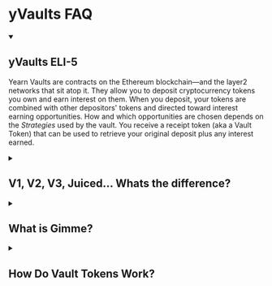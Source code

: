 # yVaults FAQ

<details open className="customFaqDetails">

  <summary>

## yVaults ELI-5
  
  </summary>

Yearn Vaults are contracts on the Ethereum blockchain—and the layer2 networks that sit atop it. They allow you to deposit cryptocurrency tokens you own and earn interest on them. When you deposit, your tokens are combined with other depositors' tokens and directed toward interest earning opportunities. How and which opportunities are chosen depends on the *Strategies* used by the vault. You receive a receipt token (aka a Vault Token) that can be used to retrieve your original deposit plus any interest earned.
</details>

<details className="customFaqDetails">

  <summary>

## V1, V2, V3, Juiced... Whats the difference?

  </summary>

So many options! But don't worry, it isn't so complicated.

- V3 are the newest vaults. They are probably your best bet unless you can't find what you are looking for.
- V2 are older vaults, but are still used for Curve and Curve-based pools like Velodrome and Aerodrome.
- V1 vaults are the OG and not supported so you shouldn't even see them anywhere. If you do, or if you need to access funds deposited during defi summer, hop in the discord and let us know. Someone there can help you out. Discord link is above under "Community".
- Juiced Vaults are vaults built to use Ajna, which is a new lending and borrowing protocol. They have their own [front-end](https://juiced.yearn.fi/) and [docs](https://docs.juiced.app/) so check those out. One thing to be aware of is that since Ajna is a lending platform, you may not be able to withdraw funds immediately if there is high borrowing demand.

</details>

<details className="customFaqDetails">

  <summary>

## What is Gimme?

  </summary>

[Gimme](https://gimme.mom/) is a new, easy-to-use front-end focused on making Yearn super simple. It currently only supports Polygon, but will roll out other L2s soon. You can easily zap right into Yearn's single asset V3 vaults and start earning fast!

</details>

<details className="customFaqDetails">

  <summary>

## How Do Vault Tokens Work?

  </summary>

[yVault Tokens](https://docs.yearn.fi/resources/defi-glossary#ytoken) are like a deposit receipt. They represent a user's share of the yVault that they are participating in.

**For example**, if you deposit YFI in a yVault you will receive yvYFI in return. yvYFI would be the yVault Token.

If your yVault generates profit, the share price of your yVault tokens will increase. This happens because more underlying tokens are in the yVault to redeem upon withdrawal.

![image](https://i.imgur.com/3zkSnoE.png)
![image](https://i.imgur.com/yrGEVCr.png)

Once a user's assets are withdrawn from the yVault, their yVault Token will be burned. yVault Tokens are [ERC-20](https://ethereum.org/en/developers/docs/standards/tokens/erc-20/), meaning they can be transferred and traded as any other common Ethereum token.

The vault tokens have evolved between v1, v2, and v3, here are a couple of main differences:

### V1 yVault Tokens

- Each vault contract can use only 1 yield strategy contract.
- Vault tokens are prefixed with a leading `y`, so a v1 vault for USDC gives the user yUSDC.

### V2 yVault Tokens

- Each vault contract can use up to 20 yield strategy contracts.
- Vault tokens are prefixed with `yv`, so a v2 vault for USDC gives the user yvUSDC.

### V3 yVault Tokens

- All V3 vaults are [ERC-4626](https://ethereum.org/en/developers/docs/standards/tokens/erc-4626/) compliant.
- Vaults can be either [multi-strategy](https://docs.yearn.fi/developers/v3/overview#definitions) or [single-strategy (Tokenized Strategy)](https://docs.yearn.fi/developers/v3/overview#definitions).
- Multi-strategy vaults tokens are prefixed with `yv` and appended with a ["category"](https://docs.yearn.fi/developers/v3/integrating_v3#category), so a v3 vault for USDC with a category type of `1` gives the user `yvUSDC-1`.
- Single strategy vaults are prefixed with `ys`, so a v3 single strategy vault gives the user `ysUSDC`.

</details>

